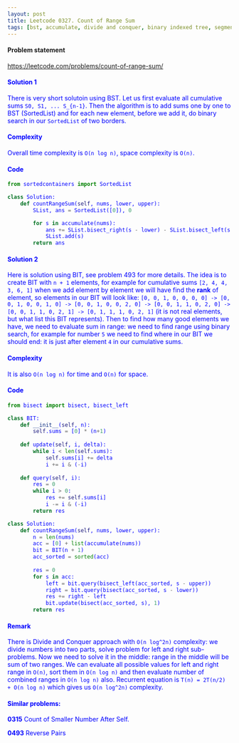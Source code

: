 ```yaml
---
layout: post
title: Leetcode 0327. Count of Range Sum
tags: [bst, accumulate, divide and conquer, binary indexed tree, segment tree]
---
```


#### Problem statement

<a href="https://leetcode.com/problems/count-of-range-sum/"> <font color = blue>https://leetcode.com/problems/count-of-range-sum/

#### Solution 1
There is very short solutoin using BST. Let us first evaluate all cumulative sums `S0, S1, ... S_{n-1}`. Then the algorithm is to add sums one by one to BST (SortedList) and for each new element, before we add it, do binary search in our `SortedList` of two borders.

#### Complexity
Overall time complexity is `O(n log n)`, space complexity is `O(n)`.


#### Code
```python
from sortedcontainers import SortedList

class Solution:
    def countRangeSum(self, nums, lower, upper):
        SList, ans = SortedList([0]), 0

        for s in accumulate(nums):
            ans += SList.bisect_right(s - lower) - SList.bisect_left(s - upper)
            SList.add(s)
        return ans
```

#### Solution 2
Here is solution using BIT, see problem 493 for more details. The idea is to create BIT with `n + 1` elements, for example for cumulative sums `[2, 4, 4, 3, 6, 1]` when we add element by element we will have find the **rank** of element, so elements in our BIT will look like: `[0, 0, 1, 0, 0, 0, 0] -> [0, 0, 1, 0, 0, 1, 0] -> [0, 0, 1, 0, 0, 2, 0] -> [0, 0, 1, 1, 0, 2, 0] -> [0, 0, 1, 1, 0, 2, 1] -> [0, 1, 1, 1, 0, 2, 1]` (it is not real elements, but what list this BIT represents). Then to find how many good elements we have, we need to evaluate sum in range: we need to find range using binary search, for example for number `5` we need to find where in our BIT we should end: it is just after element `4` in our cumulative sums.

#### Complexity
It is also `O(n log n)` for time and `O(n)` for space.

#### Code
```python
from bisect import bisect, bisect_left

class BIT:
    def __init__(self, n):
        self.sums = [0] * (n+1)
    
    def update(self, i, delta):
        while i < len(self.sums):
            self.sums[i] += delta
            i += i & (-i)
    
    def query(self, i):
        res = 0
        while i > 0:
            res += self.sums[i]
            i -= i & (-i)
        return res

class Solution:
    def countRangeSum(self, nums, lower, upper):
        n = len(nums)
        acc = [0] + list(accumulate(nums))
        bit = BIT(n + 1)
        acc_sorted = sorted(acc)
        
        res = 0
        for s in acc:
            left = bit.query(bisect_left(acc_sorted, s - upper))
            right = bit.query(bisect(acc_sorted, s - lower))
            res += right - left
            bit.update(bisect(acc_sorted, s), 1)
        return res
```

#### Remark
There is Divide and Conquer approach with `O(n log^2n)` complexity: we divide numbers into two parts, solve problem for left and right sub-problems. Now we need to solve it in the middle: range in the middle will be sum of two ranges. We can evaluate all possible values for left and right range in `O(n)`, sort them in `O(n log n)` and then evaluate number of combined ranges in `O(n log n)` also. Recurrent equation is `T(n) = 2T(n/2) + O(n log n)` which gives us `O(n log^2n)` complexity.

#### Similar problems:
**0315** Count of Smaller Number After Self.

**0493** Reverse Pairs